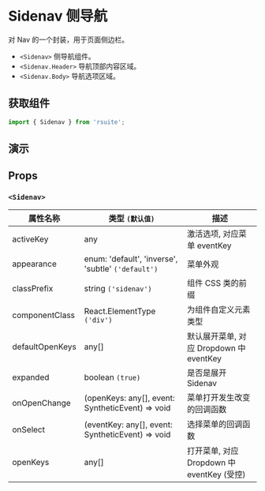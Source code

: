 # Sidenav 侧导航

对 Nav 的一个封装，用于页面侧边栏。

- `<Sidenav>` 侧导航组件。
- `<Sidenav.Header>` 导航顶部内容区域。
- `<Sidenav.Body>` 导航选项区域。

## 获取组件

```js
import { Sidenav } from 'rsuite';
```

## 演示

<!--{demo}-->

## Props

### `<Sidenav>`

| 属性名称        | 类型 `(默认值)`                                    | 描述                                       |
| --------------- | -------------------------------------------------- | ------------------------------------------ |
| activeKey       | any                                                | 激活选项, 对应菜单 eventKey                |
| appearance      | enum: 'default', 'inverse', 'subtle' `('default')` | 菜单外观                                   |
| classPrefix     | string `('sidenav')`                               | 组件 CSS 类的前缀                          |
| componentClass  | React.ElementType `('div')`                        | 为组件自定义元素类型                       |
| defaultOpenKeys | any[]                                              | 默认展开菜单, 对应 Dropdown 中 eventKey    |
| expanded        | boolean `(true)`                                   | 是否是展开 Sidenav                         |
| onOpenChange    | (openKeys: any[], event: SyntheticEvent) => void   | 菜单打开发生改变的回调函数                 |
| onSelect        | (eventKey: any[], event: SyntheticEvent) => void   | 选择菜单的回调函数                         |
| openKeys        | any[]                                              | 打开菜单, 对应 Dropdown 中 eventKey (受控) |
